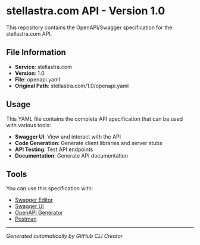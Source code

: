 # stellastra.com API - Version 1.0

This repository contains the OpenAPI/Swagger specification for the stellastra.com API.

## File Information

- **Service**: stellastra.com
- **Version**: 1.0
- **File**: openapi.yaml
- **Original Path**: stellastra.com/1.0/openapi.yaml

## Usage

This YAML file contains the complete API specification that can be used with various tools:

- **Swagger UI**: View and interact with the API
- **Code Generation**: Generate client libraries and server stubs
- **API Testing**: Test API endpoints
- **Documentation**: Generate API documentation

## Tools

You can use this specification with:

- [Swagger Editor](https://editor.swagger.io/)
- [Swagger UI](https://swagger.io/tools/swagger-ui/)
- [OpenAPI Generator](https://openapi-generator.tech/)
- [Postman](https://www.postman.com/)

---

*Generated automatically by GitHub CLI Creator*
